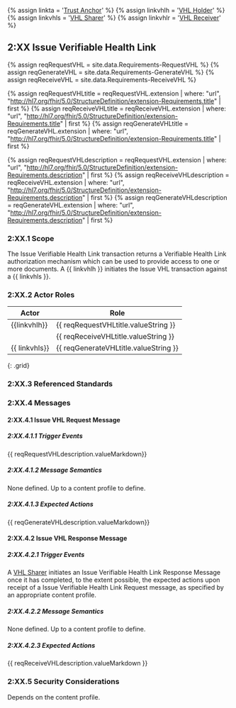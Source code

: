 
{% assign linkta = '<a href="ActorDefinition-TrustAnchor.html">Trust Anchor</a>' %}
{% assign linkvhlh = '<a href="ActorDefinition-VHLHolder.html">VHL Holder</a>' %}
{% assign linkvhls = '<a href="ActorDefinition-VHLSharer.html">VHL Sharer</a>' %}
{% assign linkvhlr = '<a href="ActorDefinition-VHLReceiver.html">VHL Receiver</a>' %}

## 2:XX Issue Verifiable Health Link

{% assign reqRequestVHL = site.data.Requirements-RequestVHL %}
{% assign reqGenerateVHL = site.data.Requirements-GenerateVHL %}
{% assign reqReceiveVHL = site.data.Requirements-ReceiveVHL %}

{% assign reqRequestVHLtitle = reqRequestVHL.extension  | where: "url", "http://hl7.org/fhir/5.0/StructureDefinition/extension-Requirements.title" | first %}
{% assign reqReceiveVHLtitle = reqReceiveVHL.extension  | where: "url", "http://hl7.org/fhir/5.0/StructureDefinition/extension-Requirements.title" | first %}
{% assign reqGenerateVHLtitle = reqGenerateVHL.extension  | where: "url", "http://hl7.org/fhir/5.0/StructureDefinition/extension-Requirements.title" | first %}

{% assign reqRequestVHLdescription = reqRequestVHL.extension  | where: "url", "http://hl7.org/fhir/5.0/StructureDefinition/extension-Requirements.description" | first %}
{% assign reqReceiveVHLdescription = reqReceiveVHL.extension  | where: "url", "http://hl7.org/fhir/5.0/StructureDefinition/extension-Requirements.description" | first %}
{% assign reqGenerateVHLdescription = reqGenerateVHL.extension  | where: "url", "http://hl7.org/fhir/5.0/StructureDefinition/extension-Requirements.description" | first %}


### 2:XX.1 Scope

The Issue Verifiable Health Link transaction returns a Verifiable Health Link authorization mechanism which can be used to provide access to one or more documents.  A {{ linkvhlh }} initiates the Issue VHL transaction against a {{ linkvhls }}.
 
### 2:XX.2 Actor Roles




| Actor        | Role |
|--------------|--------|
| {{linkvhlh}} |  {{ reqRequestVHLtitle.valueString }} |
|            |  {{ reqReceiveVHLtitle.valueString }} |
| {{ linkvhls}} |  {{ reqGenerateVHLtitle.valueString }} |
{: .grid}

### 2:XX.3 Referenced Standards


### 2:XX.4 Messages

#### 2:XX.4.1 Issue VHL Request Message
##### 2:XX.4.1.1 Trigger Events
{{ reqRequestVHLdescription.valueMarkdown}}

##### 2:XX.4.1.2 Message Semantics
None defined. Up to a content profile to define.

##### 2:XX.4.1.3 Expected Actions
{{ reqGenerateVHLdescription.valueMarkdown}}

#### 2:XX.4.2 Issue VHL Response Message

##### 2:XX.4.2.1 Trigger Events


A [VHL Sharer](ActorDefinition-VHLSharer.html) initiates an Issue Verifiable Health Link Response Message once it has completed, to the extent possible, the expected actions upon receipt of a Issue Verifiable Health Link Request message, as specified by an appropriate content profile.

##### 2:XX.4.2.2  Message Semantics
None defined. Up to a content profile to define.

##### 2:XX.4.2.3 Expected Actions
{{ reqReceiveVHLdescription.valueMarkdown }}


### 2:XX.5 Security Considerations 
Depends on the content profile.






